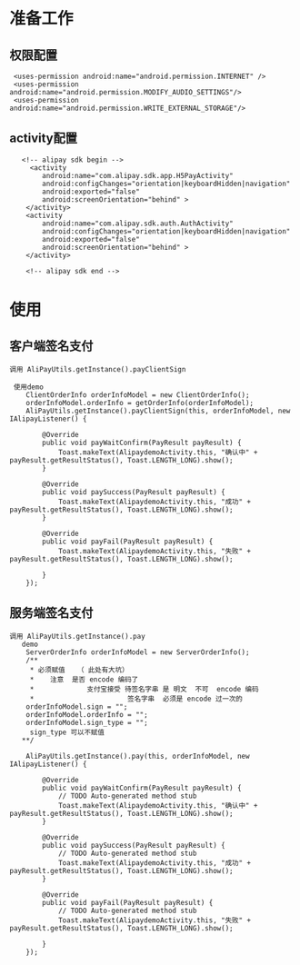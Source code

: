 # 准备工作  
  
##   权限配置

     <uses-permission android:name="android.permission.INTERNET" />
     <uses-permission android:name="android.permission.MODIFY_AUDIO_SETTINGS"/>
     <uses-permission android:name="android.permission.WRITE_EXTERNAL_STORAGE"/>
    
##  activity配置
       <!-- alipay sdk begin -->
         <activity
            android:name="com.alipay.sdk.app.H5PayActivity"
            android:configChanges="orientation|keyboardHidden|navigation"
            android:exported="false"
            android:screenOrientation="behind" >
        </activity>
        <activity
            android:name="com.alipay.sdk.auth.AuthActivity"
            android:configChanges="orientation|keyboardHidden|navigation"
            android:exported="false"
            android:screenOrientation="behind" >
        </activity>

        <!-- alipay sdk end -->
# 使用
## 客户端签名支付 
    调用 AliPayUtils.getInstance().payClientSign
     
     使用demo
        ClientOrderInfo orderInfoModel = new ClientOrderInfo();
        orderInfoModel.orderInfo = getOrderInfo(orderInfoModel);
        AliPayUtils.getInstance().payClientSign(this, orderInfoModel, new IAlipayListener() {

            @Override
            public void payWaitConfirm(PayResult payResult) {
                Toast.makeText(AlipaydemoActivity.this, "确认中" + payResult.getResultStatus(), Toast.LENGTH_LONG).show();
            }

            @Override
            public void paySuccess(PayResult payResult) {
                Toast.makeText(AlipaydemoActivity.this, "成功" + payResult.getResultStatus(), Toast.LENGTH_LONG).show();
            }

            @Override
            public void payFail(PayResult payResult) {
                Toast.makeText(AlipaydemoActivity.this, "失败" + payResult.getResultStatus(), Toast.LENGTH_LONG).show();

            }
        });          



## 服务端签名支付 
    调用 AliPayUtils.getInstance().pay
       demo
        ServerOrderInfo orderInfoModel = new ServerOrderInfo();
        /**
         * 必须赋值   （ 此处有大坑）
         *    注意  是否 encode 编码了
         *             支付宝接受 待签名字串 是 明文  不可  encode 编码
         *                       签名字串  必须是 encode 过一次的
        orderInfoModel.sign = "";
        orderInfoModel.orderInfo = "";
        orderInfoModel.sign_type = "";
         sign_type 可以不赋值
       **/

        AliPayUtils.getInstance().pay(this, orderInfoModel, new IAlipayListener() {

            @Override
            public void payWaitConfirm(PayResult payResult) {
                // TODO Auto-generated method stub
                Toast.makeText(AlipaydemoActivity.this, "确认中" + payResult.getResultStatus(), Toast.LENGTH_LONG).show();
            }

            @Override
            public void paySuccess(PayResult payResult) {
                // TODO Auto-generated method stub
                Toast.makeText(AlipaydemoActivity.this, "成功" + payResult.getResultStatus(), Toast.LENGTH_LONG).show();
            }

            @Override
            public void payFail(PayResult payResult) {
                // TODO Auto-generated method stub
                Toast.makeText(AlipaydemoActivity.this, "失败" + payResult.getResultStatus(), Toast.LENGTH_LONG).show();

            }
        });